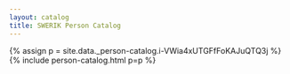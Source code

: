 ```yaml
---
layout: catalog
title: SWERIK Person Catalog
---
```

{% assign p = site.data._person-catalog.i-VWia4xUTGFfFoKAJuQTQ3j %}
{% include person-catalog.html p=p %}

